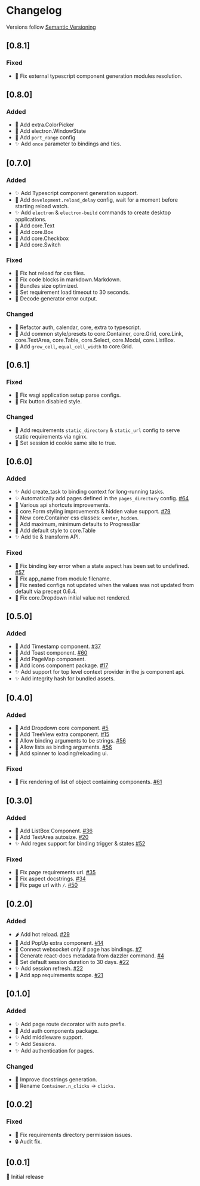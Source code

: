 # Changelog

Versions follow [Semantic Versioning](https://www.semver.org)

## [0.8.1]
### Fixed

- 🐛 Fix external typescript component generation modules resolution.

## [0.8.0]
### Added

- 🍚 Add extra.ColorPicker
- 🍚 Add electron.WindowState
- 🔧 Add `port_range` config
- ✨ Add `once` parameter to bindings and ties.

## [0.7.0]
### Added

- ✨ Add Typescript component generation support.
- 🔧 Add `development.reload_delay` config, wait for a moment before starting reload watch.
- ✨ Add `electron` & `electron-build` commands to create desktop applications.
- 🍚 Add core.Text
- 🍚 Add core.Box
- 🍚 Add core.Checkbox
- 🍚 Add core.Switch

### Fixed

- 🐛 Fix hot reload for css files.
- 🐛 Fix code blocks in markdown.Markdown.
- 🏇 Bundles size optimized.
- 🚧 Set requirement load timeout to 30 seconds.
- 🚧 Decode generator error output.

### Changed

- 🔨 Refactor auth, calendar, core, extra to typescript.
- 🔨 Add common style/presets to core.Container, core.Grid, core.Link,
  core.TextArea, core.Table, core.Select, core.Modal, core.ListBox.
- 🔨 Add `grow_cell`, `equal_cell_width` to  core.Grid.

## [0.6.1]
### Fixed

- :bug: Fix wsgi application setup parse configs.
- :bug: Fix button disabled style.

### Changed

- :wrench: Add requirements `static_directory` & `static_url` config to serve static requirements via nginx.
- :construction: Set session id cookie same site to true. 

## [0.6.0]
### Added

- :sparkles: Add create_task to binding context for long-running tasks.
- :sparkles: Automatically add pages defined in the `pages_directory` config. [#64](https://github.com/T4rk1n/dazzler/issues/64)
- :construction: Various api shortcuts improvements.
- :rice: core.Form styling improvements & hidden value support. [#79](https://github.com/T4rk1n/dazzler/issues/79)
- :rice: New core.Container css classes: `center`, `hidden`.
- :rice: Add maximum, minimum defaults to ProgressBar
- :rice: Add default style to core.Table
- :sparkles: Add tie & transform API.

### Fixed

- :bug: Fix binding key error when a state aspect has been set to undefined. [#57](https://github.com/T4rk1n/dazzler/issues/57)
- :bug: Fix app_name from module filename.
- :bug: Fix nested configs not updated when the values was not updated from default via precept 0.6.4.
- :bug: Fix core.Dropdown initial value not rendered.

## [0.5.0]
### Added

- :rice: Add Timestamp component. [#37](https://github.com/T4rk1n/dazzler/issues/37)
- :rice: Add Toast component. [#60](https://github.com/T4rk1n/dazzler/issues/60)
- :rice: Add PageMap component.
- :rice: Add icons component package. [#17](https://github.com/T4rk1n/dazzler/issues/17)
- :sparkles: Add support for top level context provider in the js component api.
- :sparkles: Add integrity hash for bundled assets.

## [0.4.0]
### Added

- :rice: Add Dropdown core component. [#5](https://github.com/T4rk1n/dazzler/issues/5)
- :rice: Add TreeView extra component. [#15](https://github.com/T4rk1n/dazzler/issues/15)
- :hammer: Allow binding arguments to be strings. [#56](https://github.com/T4rk1n/dazzler/issues/56)
- :hammer: Allow lists as binding arguments. [#56](https://github.com/T4rk1n/dazzler/issues/56)
- :hammer: Add spinner to loading/reloading ui.

### Fixed

- :bug: Fix rendering of list of object containing components. [#61](https://github.com/T4rk1n/dazzler/issues/61)

## [0.3.0]
### Added

- :rice: Add ListBox Component. [#36](https://github.com/T4rk1n/dazzler/issues/36)
- :rice: Add TextArea autosize. [#20](https://github.com/T4rk1n/dazzler/issues/20)
- :sparkles: Add regex support for binding trigger & states [#52](https://github.com/T4rk1n/dazzler/pull/52)

### Fixed

- :bug: Fix page requirements url. [#35](https://github.com/T4rk1n/dazzler/issues/35)
- :bug: Fix aspect docstrings. [#34](https://github.com/T4rk1n/dazzler/issues/34)
- :bug: Fix page url with `/`. [#50](https://github.com/T4rk1n/dazzler/issues/50)

## [0.2.0]
### Added

- :hot_pepper: Add hot reload. [#29](https://github.com/T4rk1n/dazzler/pull/29)
- :rice: Add PopUp extra component. [#14](https://github.com/T4rk1n/dazzler/issues/14)
- :hammer: Connect websocket only if page has bindings. [#7](https://github.com/T4rk1n/dazzler/issues/7)
- :hammer: Generate react-docs metadata from dazzler command. [#4](https://github.com/T4rk1n/dazzler/issues/4)
- :wrench: Set default session duration to 30 days. [#22](https://github.com/T4rk1n/dazzler/issues/22)
- :sparkles: Add session refresh. [#22](https://github.com/T4rk1n/dazzler/issues/22)
- :hammer: Add app requirements scope. [#21](https://github.com/T4rk1n/dazzler/issues/21)

## [0.1.0]
### Added

- :sparkles: Add page route decorator with auto prefix.
- :rice: Add auth components package.
- :sparkles: Add middleware support.
- :sparkles: Add Sessions.
- :sparkles: Add authentication for pages.

### Changed

- :construction: Improve docstrings generation.
- :hammer: Rename `Container.n_clicks` -> `clicks`.

## [0.0.2]
### Fixed

- :bug: Fix requirements directory permission issues.
- :lock: Audit fix.

## [0.0.1]

:tada: Initial release
